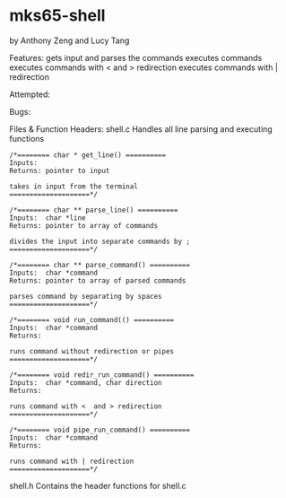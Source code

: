 # mks65-shell
by Anthony Zeng and Lucy Tang

Features:
    gets input and parses the commands
    executes commands
    executes commands with < and > redirection
    executes commands with | redirection
	

Attempted:


Bugs:

	
Files & Function Headers:
shell.c
	Handles all line parsing and executing functions
	
	/*======== char * get_line() ==========
	Inputs: 
	Returns: pointer to input

	takes in input from the terminal 
	====================*/

	/*======== char ** parse_line() ==========
	Inputs:  char *line 
	Returns: pointer to array of commands

	divides the input into separate commands by ;
	====================*/

	/*======== char ** parse_command() ==========
	Inputs:  char *command
	Returns: pointer to array of parsed commands

	parses command by separating by spaces
	====================*/
	
	/*======== void run_command(() ==========
	Inputs:  char *command
	Returns:

	runs command without redirection or pipes
	====================*/
	
	/*======== void redir_run_command() ==========
	Inputs:  char *command, char direction
	Returns: 

	runs command with <  and > redirection
	====================*/
	
	/*======== void pipe_run_command() ==========
	Inputs:  char *command
	Returns: 

	runs command with | redirection
	====================*/

shell.h
	Contains the header functions for shell.c
	
